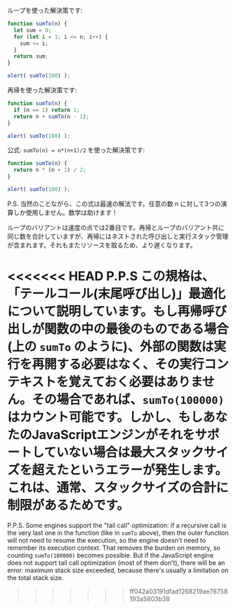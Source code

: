 ループを使った解決策です:

```js run
function sumTo(n) {
  let sum = 0;
  for (let i = 1; i <= n; i++) {
    sum += i;
  }
  return sum;
}

alert( sumTo(100) );
```

再帰を使った解決策です:

```js run
function sumTo(n) {
  if (n == 1) return 1;
  return n + sumTo(n - 1);
}

alert( sumTo(100) );
```

公式: `sumTo(n) = n*(n+1)/2` を使った解決策です:

```js run
function sumTo(n) {
  return n * (n + 1) / 2;
}

alert( sumTo(100) );
```

P.S. 当然のことながら、この式は最速の解法です。任意の数 n に対して3つの演算しか使用しません。数学は助けます！

ループのバリアントは速度の点では2番目です。再帰とループのバリアント共に同じ数を合計していますが、再帰にはネストされた呼び出しと実行スタック管理が含まれます。それもまたリソースを取るため、より遅くなります。

<<<<<<< HEAD
P.P.S この規格は、「テールコール(末尾呼び出し)」最適化について説明しています。もし再帰呼び出しが関数の中の最後のものである場合(上の `sumTo` のように)、外部の関数は実行を再開する必要はなく、その実行コンテキストを覚えておく必要はありません。その場合であれば、`sumTo(100000)` はカウント可能です。しかし、もしあなたのJavaScriptエンジンがそれをサポートしていない場合は最大スタックサイズを超えたというエラーが発生します。これは、通常、スタックサイズの合計に制限があるためです。
=======
P.P.S. Some engines support the "tail call" optimization: if a recursive call is the very last one in the function (like in `sumTo` above), then the outer function will not need to resume the execution, so the engine doesn't need to remember its execution context. That removes the burden on memory, so counting `sumTo(100000)` becomes possible. But if the JavaScript engine does not support tail call optimization (most of them don't), there will be an error: maximum stack size exceeded, because there's usually a limitation on the total stack size.
>>>>>>> ff042a03191dfad1268219ae78758193a5803b38
